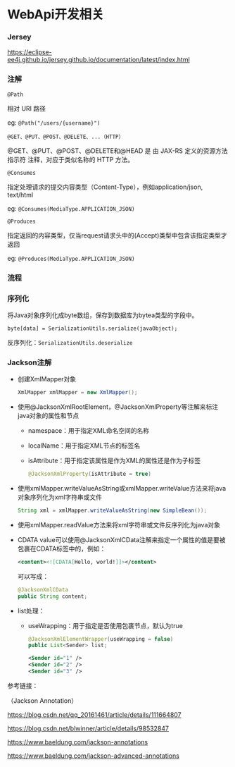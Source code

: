 # WebApi开发相关

### Jersey

https://eclipse-ee4j.github.io/jersey.github.io/documentation/latest/index.html



### 注解

`@Path`

相对 URI 路径

eg: `@Path("/users/{username}")`



`@GET、@PUT、@POST、@DELETE、...（HTTP）`

@GET、@PUT、@POST、@DELETE和@HEAD 是 由 JAX-RS 定义的资源方法指示符 注释，对应于类似名称的 HTTP 方法。



`@Consumes`

指定处理请求的提交内容类型（Content-Type），例如application/json, text/html

eg: `@Consumes(MediaType.APPLICATION_JSON)`



`@Produces`

指定返回的内容类型，仅当request请求头中的(Accept)类型中包含该指定类型才返回

eg: `@Produces(MediaType.APPLICATION_JSON)`

### 流程




### 序列化
将Java对象序列化成byte数组，保存到数据库为bytea类型的字段中。

`byte[data] = SerializationUtils.serialize(javaObject);`

反序列化：`SerializationUtils.deserialize`

### Jackson注解

- 创建XmlMapper对象

  ```java
  XmlMapper xmlMapper = new XmlMapper();
  ```

- 使用@JacksonXmlRootElement，@JacksonXmlProperty等注解来标注java对象的属性和节点

  - namespace：用于指定XML命名空间的名称

  - localName：用于指定XML节点的标签名

  - isAttribute：用于指定该属性是作为XML的属性还是作为子标签

    ```java
    @JacksonXmlProperty(isAttribute = true)
    ```

- 使用xmlMapper.writeValueAsString或xmlMapper.writeValue方法来将java对象序列化为xml字符串或文件

  ```java
  String xml = xmlMapper.writeValueAsString(new SimpleBean());
  ```

- 使用xmlMapper.readValue方法来将xml字符串或文件反序列化为java对象

- CDATA value可以使用@JacksonXmlCData注解来指定一个属性的值是要被包裹在CDATA标签中的，例如：

  ```xml
  <content><![CDATA[Hello, world!]]></content>
  ```

  可以写成：

  ```java
  @JacksonXmlCData
  public String content;
  ```

- list处理：

  - useWrapping：用于指定是否使用包裹节点，默认为true

    ```java
    @JacksonXmlElementWrapper(useWrapping = false)
    public List<Sender> list;
    ```

    ```xml
    <Sender id="1" />
    <Sender id="2" />
    <Sender id="3" />
    ```


参考链接：

（Jackson Annotation）

https://blog.csdn.net/qq_20161461/article/details/111664807

https://blog.csdn.net/blwinner/article/details/98532847

https://www.baeldung.com/jackson-annotations

https://www.baeldung.com/jackson-advanced-annotations

